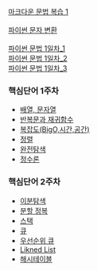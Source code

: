 [마크다운 문법 복습 1](reviews/markdown1.md)
<br><br>
[파이썬 문자 변환](reviews/function_word/python_type.md)
<br><br>
[파이썬 문법 1일차_1](reviews/python_firstday1.md)
<br>
[파이썬 문법 1일차_2](reviews/python_firstday2.md)
<br>
[파이썬 문법 1일차_3](reviews/python_firstday3.md)


### 핵심단어 1주차
- [배열, 문자열](reviews/week1_word/word1.md)
- [반복문과 재귀함수](reviews/week1_word/word2.md)
- [복잡도(BigO,시간,공간)](reviews/week1_word/word3.md)
- [정렬](reviews/week1_word/word4.md)
- [완전탐색](reviews/week1_word/word5.md)
- [정수론](reviews/week1_word/word6.md)

### 핵심단어 2주차
- [이분탐색](reviews/week_2word/binary_search.md)
- [분할 정복](learn/TIL_0719.md#분할-정복)
- [스택](reviews/week1_word/word_stack.md#스택-stack)
- [큐](reviews/week1_word/word_stack.md#큐-queue)
- [우선순위 큐](reviews/week_2word/priority_queue.md)
- [Likned List](reviews/week_2word/linked_list.md)
- [해시테이블](reviews/week_2word/hashtable.md)